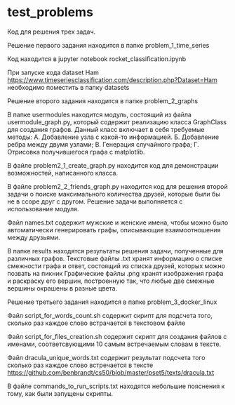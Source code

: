 # test_problems
Код для решения трех задач.

Решение первого задания находится в папке 
problem_1_time_series

Код находится в jupyter notebook
rocket_classification.ipynb

При запуске кода dataset Ham
https://www.timeseriesclassification.com/description.php?Dataset=Ham
необходимо поместить в папку datasets

Решение второго задания находится в папке
problem_2_graphs

В папке usermodules находится модуль, состоящий
из файла usermodule_graph.py, который содержит
реализацию класса GraphClass для создания графов.
Данный класс включает в себя требуемые методы:
А. Добавление узла с какой-то информацией.
Б. Добавление ребра между двумя узлами;
B. Генерация случайного графа;
Г. Отрисовка получившегося графа с matplotlib.

В файле problem2_1_create_graph.py 
находится код для демонстрации возможностей, написанного класса.

В файле problem2_2_friends_graph.py
находится код для решения второй задачи о поиске максимального
количества друзей, которые были бы не в ссоре друг с другом.
Решение задачи выполняется с использование модуля.

Файл names.txt содержит мужские и женские имена, чтобы можно было
автоматически генерировать графы, описывающие взаимоотношения между
друзьями.

В папке results находятся результаты решения задачи, полученные 
для различных графов.
Текстовые файлы .txt хранят информацию о списке смежности графа
и ответ, состоящий из списка друзей, которых можно позвать на пикник
Графические файлы .png хранят изображения графа и раскраску его вершин,
построенную так, что любые две смежные вершины окрашены в разные цвета.


Решение третьего задания находится в папке 
problem_3_docker_linux

Файл script_for_words_count.sh содержит скрипт
для подсчета того, сколько раз каждое слово встрачается
в текстовом файле

Файл script_for_files_creation.sh содержит скрипт
для создания файлов с именами, соответсвующими 10
самым встречаемым словам в тексте.

Файл dracula_unique_words.txt содержит результат подсчета
того сколько раз каждое слово встречается в тексте 
https://github.com/benbrandt/cs50/blob/master/pset5/texts/dracula.txt

В файле commands_to_run_scripts.txt находятся небольшие пояснения к
тому, как были запущены скрипты. 
